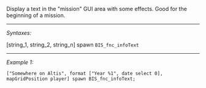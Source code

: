 Display a text in the "mission" GUI area with some effects. Good for the beginning of a mission.<br>


---
*Syntaxes:*

[string_1, string_2, string_n] spawn `BIS_fnc_infoText`

---
*Example 1:*

```sqf
["Somewhere on Altis", format ["Year %1", date select 0], mapGridPosition player] spawn BIS_fnc_infoText;
```